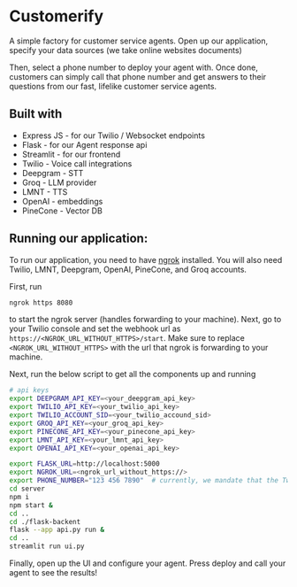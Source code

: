 # Customerify

A simple factory for customer service agents. Open up our application, specify your data sources (we take online websites documents)

Then, select a phone number to deploy your agent with. Once done, customers can simply call that phone number and get answers
to their questions from our fast, lifelike customer service agents.

## Built with

- Express JS - for our Twilio / Websocket endpoints
- Flask - for our Agent response api
- Streamlit - for our frontend
- Twilio - Voice call integrations
- Deepgram - STT
- Groq - LLM provider
- LMNT - TTS
- OpenAI - embeddings
- PineCone - Vector DB

## Running our application:

To run our application, you need to have [ngrok](https://ngrok.com/download) installed. You will also need Twilio, LMNT, Deepgram, OpenAI, PineCone, and Groq accounts.

First, run

```sh
ngrok https 8080
```

to start the ngrok server (handles forwarding to your machine). Next, go to your Twilio console and set
the webhook url as `https://<NGROK_URL_WITHOUT_HTTPS>/start`. Make sure to replace `<NGROK_URL_WITHOUT_HTTPS>`
with the url that ngrok is forwarding to your machine.

Next, run the below script to get all the components up and running

```sh
# api keys
export DEEPGRAM_API_KEY=<your_deepgram_api_key>
export TWILIO_API_KEY=<your_twilio_api_key>
export TWILIO_ACCOUNT_SID=<your_twilio_accound_sid>
export GROQ_API_KEY=<your_groq_api_key>
export PINECONE_API_KEY=<your_pinecone_api_key>
export LMNT_API_KEY=<your_lmnt_api_key>
export OPENAI_API_KEY=<your_openai_api_key>

export FLASK_URL=http://localhost:5000
export NGROK_URL=<ngrok_url_without_https://>
export PHONE_NUMBER="123 456 7890"  # currently, we mandate that the Twilio user provide the phone number they set up
cd server
npm i
npm start &
cd ..
cd ./flask-backent
flask --app api.py run &
cd ..
streamlit run ui.py
```

Finally, open up the UI and configure your agent. Press deploy and call your agent to see the results!
